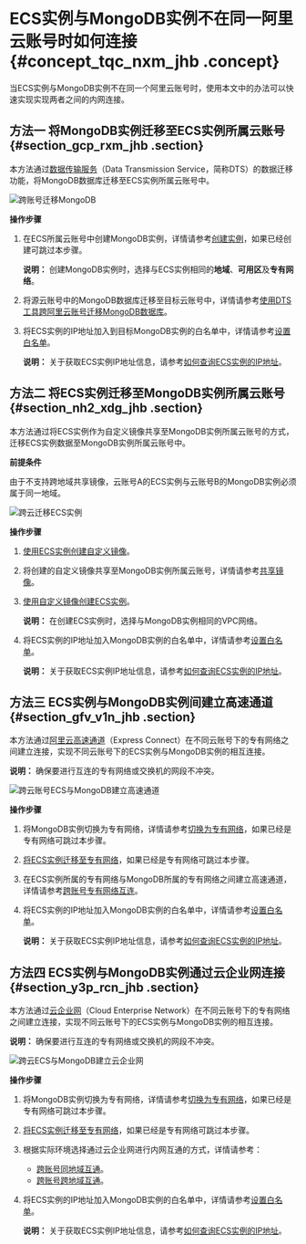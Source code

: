 # ECS实例与MongoDB实例不在同一阿里云账号时如何连接 {#concept_tqc_nxm_jhb .concept}

当ECS实例与MongoDB实例不在同一个阿里云账号时，使用本文中的办法可以快速实现实现两者之间的内网连接。

## 方法一 将MongoDB实例迁移至ECS实例所属云账号 {#section_gcp_rxm_jhb .section}

本方法通过[数据传输服务](https://help.aliyun.com/document_detail/26592.html)（Data Transmission Service，简称DTS）的数据迁移功能，将MongoDB数据库迁移至ECS实例所属云账号中。

![跨账号迁移MongoDB](http://static-aliyun-doc.oss-cn-hangzhou.aliyuncs.com/assets/img/156171/155642992544073_zh-CN.png)

**操作步骤**

1.  在ECS所属云账号中创建MongoDB实例，详情请参考[创建实例](../../../../cn.zh-CN/副本集快速入门/创建副本集实例.md#)，如果已经创建可跳过本步骤。

    **说明：** 创建MongoDB实例时，选择与ECS实例相同的**地域**、**可用区**及**专有网络**。

2.  将源云账号中的MongoDB数据库迁移至目标云账号中，详情请参考[使用DTS工具跨阿里云账号迁移MongoDB数据库](cn.zh-CN/用户指南/数据迁移/MongoDB实例间迁移/使用DTS工具跨阿里云账号迁移MongoDB数据库.md#)。
3.  将ECS实例的IP地址加入到目标MongoDB实例的白名单中，详情请参考[设置白名单](cn.zh-CN/用户指南/数据安全性/设置白名单.md#)。

    **说明：** 关于获取ECS实例IP地址信息，请参考[如何查询ECS实例的IP地址](https://help.aliyun.com/knowledge_detail/40637.html#section-vpl-qbg-qgb)。


## 方法二 将ECS实例迁移至MongoDB实例所属云账号 {#section_nh2_xdg_jhb .section}

本方法通过将ECS实例作为自定义镜像共享至MongoDB实例所属云账号的方式，迁移ECS实例数据至MongoDB实例所属云账号中。

**前提条件**

由于不支持跨地域共享镜像，云账号A的ECS实例与云账号B的MongoDB实例必须属于同一地域。

![跨云迁移ECS实例](http://static-aliyun-doc.oss-cn-hangzhou.aliyuncs.com/assets/img/156171/155642992644127_zh-CN.png)

**操作步骤**

1.  [使用ECS实例创建自定义镜像](https://help.aliyun.com/document_detail/35109.html)。
2.  将创建的自定义镜像共享至MongoDB实例所属云账号，详情请参考[共享镜像](https://help.aliyun.com/document_detail/25463.html)。
3.  [使用自定义镜像创建ECS实例](https://help.aliyun.com/document_detail/25465.html)。

    **说明：** 在创建ECS实例时，选择与MongoDB实例相同的VPC网络。

4.  将ECS实例的IP地址加入MongoDB实例的白名单中，详情请参考[设置白名单](cn.zh-CN/用户指南/数据安全性/设置白名单.md#)。

    **说明：** 关于获取ECS实例IP地址信息，请参考[如何查询ECS实例的IP地址](https://help.aliyun.com/knowledge_detail/40637.html#section-vpl-qbg-qgb)。


## 方法三 ECS实例与MongoDB实例间建立高速通道 {#section_gfv_v1n_jhb .section}

本方法通过[阿里云高速通道](https://help.aliyun.com/document_detail/44848.html)（Express Connect）在不同云账号下的专有网络之间建立连接，实现不同云账号下的ECS实例与MongoDB实例的相互连接。

**说明：** 确保要进行互连的专有网络或交换机的网段不冲突。

![跨云账号ECS与MongoDB建立高速通道](http://static-aliyun-doc.oss-cn-hangzhou.aliyuncs.com/assets/img/156171/155642992644102_zh-CN.png)

**操作步骤**

1.  将MongoDB实例切换为专有网络，详情请参考[切换为专有网络](cn.zh-CN/用户指南/管理网络连接/切换实例网络类型.md#section_tp1_1sl_2fb)，如果已经是专有网络可跳过本步骤。
2.  [将ECS实例迁移至专有网络](https://help.aliyun.com/document_detail/57954.html)，如果已经是专有网络可跳过本步骤。
3.  在ECS实例所属的专有网络与MongoDB所属的专有网络之间建立高速通道，详情请参考[跨账号专有网络互连](https://help.aliyun.com/document_detail/44842.html)。
4.  将ECS实例的IP地址加入MongoDB实例的白名单中，详情请参考[设置白名单](cn.zh-CN/用户指南/数据安全性/设置白名单.md#)。

    **说明：** 关于获取ECS实例IP地址信息，请参考[如何查询ECS实例的IP地址](https://help.aliyun.com/knowledge_detail/40637.html#section-vpl-qbg-qgb)。


## 方法四 ECS实例与MongoDB实例通过云企业网连接 {#section_y3p_rcn_jhb .section}

本方法通过[云企业网](https://help.aliyun.com/document_detail/59870.html)（Cloud Enterprise Network）在不同云账号下的专有网络之间建立连接，实现不同云账号下的ECS实例与MongoDB实例的相互连接。

**说明：** 确保要进行互连的专有网络或交换机的网段不冲突。

![跨云ECS与MongoDB建立云企业网](http://static-aliyun-doc.oss-cn-hangzhou.aliyuncs.com/assets/img/156171/155642992644108_zh-CN.png)

**操作步骤**

1.  将MongoDB实例切换为专有网络，详情请参考[切换为专有网络](cn.zh-CN/用户指南/管理网络连接/切换实例网络类型.md#section_tp1_1sl_2fb)，如果已经是专有网络可跳过本步骤。
2.  [将ECS实例迁移至专有网络](https://help.aliyun.com/document_detail/57954.html)，如果已经是专有网络可跳过本步骤。
3.  根据实际环境选择通过云企业网进行内网互通的方式，详情请参考：
    -   [跨账号同地域互通](https://help.aliyun.com/document_detail/65901.html)。
    -   [跨账号跨地域互通](https://help.aliyun.com/document_detail/65936.html)。
4.  将ECS实例的IP地址加入MongoDB实例的白名单中，详情请参考[设置白名单](cn.zh-CN/用户指南/数据安全性/设置白名单.md#)。

    **说明：** 关于获取ECS实例IP地址信息，请参考[如何查询ECS实例的IP地址](https://help.aliyun.com/knowledge_detail/40637.html#section-vpl-qbg-qgb)。


